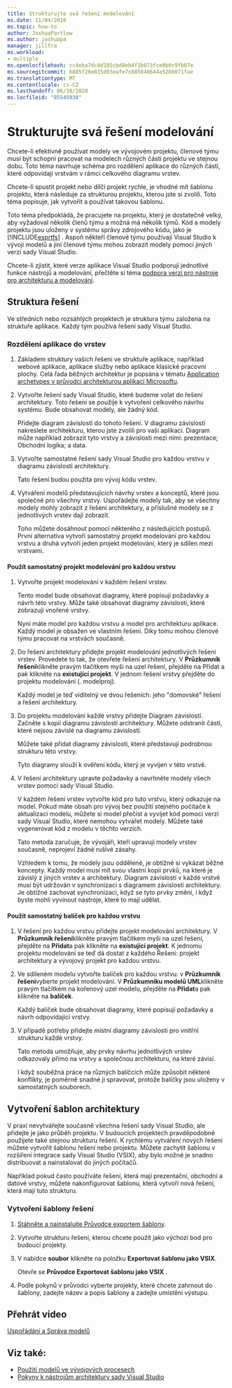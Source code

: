 ```yaml
---
title: Strukturujte svá řešení modelování
ms.date: 11/04/2016
ms.topic: how-to
author: JoshuaPartlow
ms.author: joshuapa
manager: jillfra
ms.workload:
- multiple
ms.openlocfilehash: cc4eba7dc4d185cbd8eb4f1b073fce8b0c9fb07e
ms.sourcegitcommit: b885f26e015d03eafe7c885040644a52bb071fae
ms.translationtype: MT
ms.contentlocale: cs-CZ
ms.lasthandoff: 06/30/2020
ms.locfileid: "85545038"
---
```

# <a name="structure-your-modeling-solution"></a>Strukturujte svá řešení modelování

Chcete-li efektivně používat modely ve vývojovém projektu, členové týmu musí být schopni pracovat na modelech různých částí projektu ve stejnou dobu. Toto téma navrhuje schéma pro rozdělení aplikace do různých částí, které odpovídají vrstvám v rámci celkového diagramu vrstev.

Chcete-li spustit projekt nebo dílčí projekt rychle, je vhodné mít šablonu projektu, která následuje za strukturou projektu, kterou jste si zvolili. Toto téma popisuje, jak vytvořit a používat takovou šablonu.

Toto téma předpokládá, že pracujete na projektu, který je dostatečně velký, aby vyžadoval několik členů týmu a možná má několik týmů. Kód a modely projektu jsou uloženy v systému správy zdrojového kódu, jako je [!INCLUDE[esprtfs](../code-quality/includes/esprtfs_md.md)] . Aspoň někteří členové týmu používají Visual Studio k vývoji modelů a jiní členové týmu mohou zobrazit modely pomocí jiných verzí sady Visual Studio.

Chcete-li zjistit, které verze aplikace Visual Studio podporují jednotlivé funkce nástrojů a modelování, přečtěte si téma [podpora verzí pro nástroje pro architekturu a modelování](../modeling/what-s-new-for-design-in-visual-studio.md#VersionSupport).

## <a name="solution-structure"></a>Struktura řešení

Ve středních nebo rozsáhlých projektech je struktura týmu založena na struktuře aplikace. Každý tým používá řešení sady Visual Studio.

### <a name="to-divide-an-application-into-layers"></a>Rozdělení aplikace do vrstev

1. Základem struktury vašich řešení ve struktuře aplikace, například webové aplikace, aplikace služby nebo aplikace klasické pracovní plochy. Celá řada běžných architektur je popsána v tématu [Application archetypes v průvodci architekturou aplikací Microsoftu](/previous-versions/msp-n-p/ee658107(v=pandp.10)).

2. Vytvořte řešení sady Visual Studio, které budeme volat do řešení architektury. Toto řešení se použije k vytvoření celkového návrhu systému. Bude obsahovat modely, ale žádný kód.

   Přidejte diagram závislosti do tohoto řešení. V diagramu závislostí nakreslete architekturu, kterou jste zvolili pro vaši aplikaci. Diagram může například zobrazit tyto vrstvy a závislosti mezi nimi: prezentace; Obchodní logika; a data.

4. Vytvořte samostatné řešení sady Visual Studio pro každou vrstvu v diagramu závislosti architektury.

   Tato řešení budou použita pro vývoj kódu vrstev.

5. Vytváření modelů představujících návrhy vrstev a konceptů, které jsou společné pro všechny vrstvy. Uspořádejte modely tak, aby se všechny modely mohly zobrazit z řešení architektury, a příslušné modely se z jednotlivých vrstev dají zobrazit.

   Toho můžete dosáhnout pomocí některého z následujících postupů. První alternativa vytvoří samostatný projekt modelování pro každou vrstvu a druhá vytvoří jeden projekt modelování, který je sdílen mezi vrstvami.

#### <a name="use-a-separate-modeling-project-for-each-layer"></a>Použít samostatný projekt modelování pro každou vrstvu

1. Vytvořte projekt modelování v každém řešení vrstev.

   Tento model bude obsahovat diagramy, které popisují požadavky a návrh této vrstvy. Může také obsahovat diagramy závislosti, které zobrazují vnořené vrstvy.

   Nyní máte model pro každou vrstvu a model pro architekturu aplikace. Každý model je obsažen ve vlastním řešení. Díky tomu mohou členové týmu pracovat na vrstvách současně.

2. Do řešení architektury přidejte projekt modelování jednotlivých řešení vrstev. Provedete to tak, že otevřete řešení architektury. V **Průzkumník řešení**klikněte pravým tlačítkem myši na uzel řešení, přejděte na Přidat a pak klikněte na **existující projekt**. V jednom řešení vrstvy přejděte do projektu modelování (. modelproj).

   Každý model je teď viditelný ve dvou řešeních: jeho "domovské" řešení a řešení architektury.

3. Do projektu modelování každé vrstvy přidejte Diagram závislostí. Začněte s kopií diagramu závislosti architektury. Můžete odstranit části, které nejsou závislé na diagramu závislostí.

   Můžete také přidat diagramy závislosti, které představují podrobnou strukturu této vrstvy.

   Tyto diagramy slouží k ověření kódu, který je vyvíjen v této vrstvě.

4. V řešení architektury upravte požadavky a navrhněte modely všech vrstev pomocí sady Visual Studio.

   V každém řešení vrstev vytvořte kód pro tuto vrstvu, který odkazuje na model. Pokud máte obsah pro vývoj bez použití stejného počítače k aktualizaci modelu, můžete si model přečíst a vyvíjet kód pomocí verzí sady Visual Studio, které nemohou vytvářet modely. Můžete také vygenerovat kód z modelu v těchto verzích.

   Tato metoda zaručuje, že vývojáři, kteří upravují modely vrstev současně, neprojeví žádné rušivé zásahy.

   Vzhledem k tomu, že modely jsou oddělené, je obtížné si vykázat běžné koncepty. Každý model musí mít svou vlastní kopii prvků, na které je závislý z jiných vrstev a architektury. Diagram závislostí v každé vrstvě musí být udržován v synchronizaci s diagramem závislosti architektury. Je obtížné zachovat synchronizaci, když se tyto prvky změní, i když byste mohli vyvinout nástroje, které to mají udělat.

#### <a name="use-a-separate-package-for-each-layer"></a>Použít samostatný balíček pro každou vrstvu

1. V řešení pro každou vrstvu přidejte projekt modelování architektury. V **Průzkumník řešení**klikněte pravým tlačítkem myši na uzel řešení, přejděte na **Přidat**a pak klikněte na **existující projekt**. K jednomu projektu modelování se teď dá dostat z každého Řešení: projekt architektury a vývojový projekt pro každou vrstvu.

2. Ve sdíleném modelu vytvořte balíček pro každou vrstvu: v **Průzkumník řešení**vyberte projekt modelování. V **Průzkumníku modelů UML**klikněte pravým tlačítkem na kořenový uzel modelu, přejděte na **Přidat**a pak klikněte na **balíček**.

   Každý balíček bude obsahovat diagramy, které popisují požadavky a návrh odpovídající vrstvy.

3. V případě potřeby přidejte místní diagramy závislosti pro vnitřní strukturu každé vrstvy.

   Tato metoda umožňuje, aby prvky návrhu jednotlivých vrstev odkazovaly přímo na vrstvy a společnou architekturu, na které závisí.

   I když souběžná práce na různých balíčcích může způsobit některé konflikty, je poměrně snadné ji spravovat, protože balíčky jsou uloženy v samostatných souborech.

## <a name="create-architecture-templates"></a>Vytvoření šablon architektury

V praxi nevytvářejte současně všechna řešení sady Visual Studio, ale přidejte je jako průběh projektu. V budoucích projektech pravděpodobně použijete také stejnou strukturu řešení. K rychlému vytváření nových řešení můžete vytvořit šablonu řešení nebo projektu. Můžete zachytit šablonu v rozšíření integrace sady Visual Studio (VSIX), aby bylo možné je snadno distribuovat a nainstalovat do jiných počítačů.

Například pokud často používáte řešení, která mají prezentační, obchodní a datové vrstvy, můžete nakonfigurovat šablonu, která vytvoří nová řešení, která mají tuto strukturu.

### <a name="to-create-a-solution-template"></a>Vytvoření šablony řešení

1. [Stáhněte a nainstalujte Průvodce exportem šablony](https://marketplace.visualstudio.com/items?itemName=VisualStudioProductTeam.ExportTemplateWizard).

2. Vytvořte strukturu řešení, kterou chcete použít jako výchozí bod pro budoucí projekty.

3. V nabídce **soubor** klikněte na položku **Exportovat šablonu jako VSIX**.

   Otevře se **Průvodce Exportovat šablonu jako VSIX** .

4. Podle pokynů v průvodci vyberte projekty, které chcete zahrnout do šablony, zadejte název a popis šablony a zadejte umístění výstupu.

## <a name="watch-a-video"></a>Přehrát video

[Uspořádání a Správa modelů](https://channel9.msdn.com/blogs/clinted/uml-with-vs-2010-part-9-organizing-and-managing-your-models)

## <a name="see-also"></a>Viz také:

- [Použití modelů ve vývojových procesech](../modeling/use-models-in-your-development-process.md)
- [Pokyny k nástrojům architektury sady Visual Studio](../modeling/visual-studio-architecture-tooling-guidance.md)
